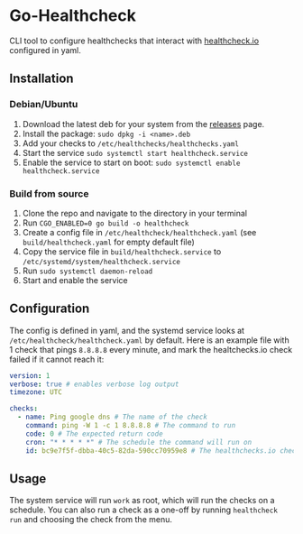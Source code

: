 # Go-Healthcheck

CLI tool to configure healthchecks that interact with [healthcheck.io](https://healthchecks.io) configured in yaml.

## Installation

### Debian/Ubuntu

1. Download the latest deb for your system from the [releases](https://github.com/henrywhitaker3/go-healthcheck/releases) page.
2. Install the package: `sudo dpkg -i <name>.deb`
3. Add your checks to `/etc/healthchecks/healthchecks.yaml`
4. Start the service `sudo systemctl start healthcheck.service`
5. Enable the service to start on boot: `sudo systemctl enable healthcheck.service`

### Build from source

1. Clone the repo and navigate to the directory in your terminal
2. Run `CGO_ENABLED=0 go build -o healthcheck`
3. Create a config file in `/etc/healthcheck/healthcheck.yaml` (see `build/healthcheck.yaml` for empty default file)
4. Copy the service file in `build/healthcheck.service` to `/etc/systemd/system/healthcheck.service`
5. Run `sudo systemctl daemon-reload`
6. Start and enable the service

## Configuration

The config is defined in yaml, and the systemd service looks at `/etc/healthcheck/healthcheck.yaml` by default. Here is an example file with 1 check that pings `8.8.8.8` every minute, and mark the healtchecks.io check failed if it cannot reach it:

```yaml
version: 1
verbose: true # enables verbose log output
timezone: UTC

checks:
  - name: Ping google dns # The name of the check
    command: ping -W 1 -c 1 8.8.8.8 # The command to run
    code: 0 # The expected return code
    cron: "* * * * *" # The schedule the command will run on
    id: bc9e7f5f-dbba-40c5-82da-590cc70959e8 # The healthchecks.io check id
```

## Usage

The system service will run `work` as root, which will run the checks on a schedule. You can also run a check as a one-off by running `healthcheck run` and choosing the check from the menu.
